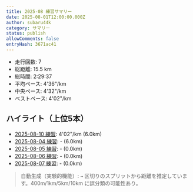 ```yaml
---
title: 2025-08 練習サマリー
date: 2025-08-01T12:00:00.000Z
author: subaru44k
category: サマリー
status: publish
allowComments: false
entryHash: 3671ac41
---
```

- 走行回数: 7
- 総距離: 15.5 km
- 総時間: 2:29:37
- 平均ペース: 4'36"/km
- 中央ペース: 4'32"/km
- ベストペース: 4'02"/km

## ハイライト（上位5本）
- [2025-08-10 練習](/2025-08-10-練習-7949ac68/): 4'02"/km (6.0km)
- [2025-08-04 練習](/2025-08-04-練習-82f620f7/): - (6.0km)
- [2025-08-05 練習](/2025-08-05-練習-58555993/): - (0.0km)
- [2025-08-06 練習](/2025-08-06-練習-77cafd8f/): - (0.0km)
- [2025-08-07 練習](/2025-08-07-練習-e64e1d92/): - (0.0km)

> 自動生成（実験的機能）: `→` 区切りのスプリットから距離を推定しています。400m/1km/5km/10km に誤分類の可能性あり。

